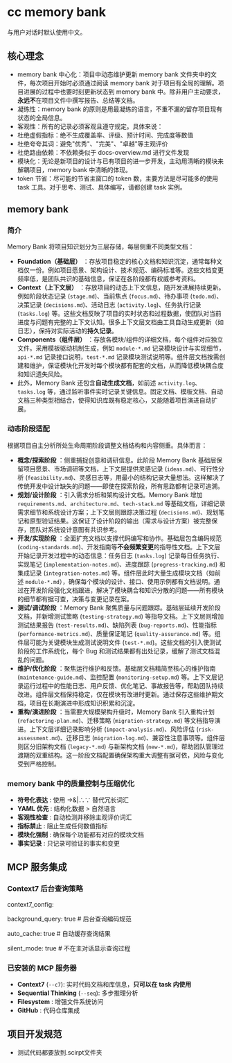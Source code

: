 # cc memory bank

与用户对话时默认使用中文。

## 核心理念

- memory bank 中心化：项目中动态维护更新 memory bank 文件夹中的文件，每次项目开始时必须通过阅读 memory bank 对于项目有全局的理解。项目进展的过程中也要时刻更新状态到 memory bank 中。除非用户主动要求，**永远不**在项目文件中撰写报告、总结等文档。
- 凝练性：memory bank 的原则是用最凝练的语言，不重不漏的留存项目现有状态的全局信息。
- 客观性：所有的记录必须客观且遵守规定。具体来说：
- 杜绝虚假指标：绝不生成覆盖率、评级、预计时间、完成度等数值
- 杜绝夸夸其词：避免"优秀"、"完美"、"卓越"等主观评价
- 杜绝路由依赖：不依赖类似于 docs-overview.md 进行文件发现
- 模块化：无论是新项目的设计与已有项目的进一步开发，主动用清晰的模块来解耦项目，memory bank 中清晰的体现。
- token 节省：尽可能的节省主窗口的 token 数，主要方法是尽可能多的使用 task 工具。对于思考、测试、具体编写，请都创建 task 实例。

## memory bank

### 简介

Memory Bank 将项目知识划分为三层存储，每层侧重不同类型文档：

- **Foundation（基础层）** ：存放项目稳定的核心文档和知识沉淀，通常每种文档仅一份。例如项目愿景、架构设计、技术规范、编码标准等。这些文档变更频率低，是团队共识的基础信息，保证在各阶段都有权威参考资料。
- **Context（上下文层）** ：存放项目的动态上下文信息，随开发进展持续更新。例如阶段状态记录 (`stage.md`)、当前焦点 (`focus.md`)、待办事项 (`todo.md`)、决策记录 (`decisions.md`)、活动日志 (`activity.log`)、任务执行记录 (`tasks.log`) 等。这些文档反映了项目的实时状态和过程数据，使团队对当前进度与问题有完整的上下文认知。很多上下文层文档由工具自动生成更新（如日志），保持对实际活动的**持久记录**。
- **Components（组件层）** ：存放各模块/组件的详细文档，每个组件对应独立文件。采用模板驱动机制生成，例如 `module-*.md` 记录模块设计与实现细节，`api-*.md` 记录接口说明，`test-*.md` 记录模块测试说明等。组件层文档按需创建和维护，保证模块化开发时每个模块都有配套的文档，从而降低模块耦合度和知识遗失风险。
- 此外，Memory Bank 还包含**自动生成文档**，如前述 `activity.log`、`tasks.log` 等，通过监听事件实时记录关键信息。固定文档、模板文档、自动文档三种类型相结合，使得知识库既有稳定核心，又能随着项目演进自动扩展。

### 动态阶段适配

根据项目自主分析所处生命周期阶段调整文档结构和内容侧重。具体而言：

- **概念/探索阶段** ：侧重捕捉创意和调研信息。此阶段 Memory Bank 基础层保留项目愿景、市场调研等文档，上下文层提供灵感记录 (`ideas.md`)、可行性分析 (`feasibility.md`)、灵感日志等，用最小的结构记录大量想法。这样解决了传统开发中设计缺失的问题——即使在探索阶段，所有思路都有记录可追溯。
- **规划/设计阶段** ：引入需求分析和架构设计文档。Memory Bank 增加 `requirements.md`、`architecture.md`、`tech-stack.md` 等基础文档，详细记录需求细节和系统设计方案；上下文层则跟踪决策过程 (`decisions.md`)、规划笔记和原型验证结果。这保证了设计阶段的输出（需求与设计方案）被完整保存，团队对系统设计意图有共识参考。
- **开发/实现阶段** ：全面扩充文档以支撑代码编写和协作。基础层包含编码规范 (`coding-standards.md`)、开发指南等**不会频繁变更**的指导性文档。上下文层开始记录开发过程中的动态信息：任务日志 (`tasks.log`) 记录每日任务执行、实现笔记 (`implementation-notes.md`)、进度跟踪 (`progress-tracking.md`) 和集成记录 (`integration-notes.md`) 等。组件层此时大量生成模块文档（如前述 `module-*.md`），确保每个模块的设计、接口、使用示例都有文档说明。通过在开发阶段强化文档跟进，解决了模块耦合和知识分散的问题——所有模块的细节都有据可查，决策与变更记录在案。
- **测试/调试阶段** ：Memory Bank 聚焦质量与问题跟踪。基础层延续开发阶段文档，并新增测试策略 (`testing-strategy.md`) 等指导文档。上下文层则增加测试结果报告 (`test-results.md`)、缺陷列表 (`bug-reports.md`)、性能指标 (`performance-metrics.md`)、质量保证笔记 (`quality-assurance.md`) 等。组件层可能为关键模块生成测试说明文件 (`test-*.md`)。这些文档的引入使测试阶段的工作系统化，每个 Bug 和测试结果都有出处记录，缓解了测试文档混乱的问题。
- **维护/优化阶段** ：聚焦运行维护和反馈。基础层文档精简至核心的维护指南 (`maintenance-guide.md`)、监控配置 (`monitoring-setup.md`) 等。上下文层记录运行过程中的性能日志、用户反馈、优化笔记、事故报告等，帮助团队持续改进。组件层文档保持稳定，仅在模块有改进时更新。通过保存这些维护期文档，项目在长期演进中形成知识积累和沉淀。
- **重构/演进阶段** ：当需要大规模架构升级时，Memory Bank 引入重构计划 (`refactoring-plan.md`)、迁移策略 (`migration-strategy.md`) 等文档指导演进。上下文层详细记录影响分析 (`impact-analysis.md`)、风险评估 (`risk-assessment.md`)、迁移日志 (`migration-log.md`)、兼容性注意事项等。组件层则区分旧架构文档 (`legacy-*.md`) 与新架构文档 (`new-*.md`)，帮助团队管理过渡期的双重结构。这一阶段文档配置确保架构重大调整有据可依，风险与变化受到严格控制。

### memory bank 中的质量控制与压缩优化

- **符号化表达** : 使用 →&|∴∵ 替代冗长词汇
- **YAML 优先** : 结构化数据 > 自然语言
- **客观性检查** : 自动检测并移除主观评价词汇
- **指标禁止** : 阻止生成任何数值指标
- **模块化强制** : 确保每个功能都有对应的模块文档
- **事实记录** : 只记录可验证的事实和变更

## MCP 服务集成

### Context7 后台查询策略

context7_config:

background_query: true # 后台查询编码规范

auto_cache: true # 自动缓存查询结果

silent_mode: true # 不在主对话显示查询过程

### 已安装的 MCP 服务器

- **Context7** (`--c7`): 实时代码文档和库信息，**只可以在 task 内使用**
- **Sequential Thinking** (`--seq`): 多步推理分析
- **Filesystem** : 增强文件系统访问
- **GitHub** : 代码仓库集成

## 项目开发规范

- 测试代码都要放到.scirpt文件夹
